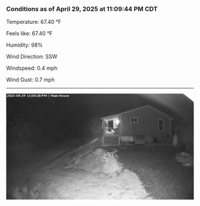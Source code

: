 ### Conditions as of April 29, 2025 at 11:09:44 PM CDT 

Temperature: 67.40 &deg;F

Feels like: 67.40 &deg;F

Humidity: 98%

Wind Direction: SSW

Windspeed: 0.4 mph

Wind Gust: 0.7 mph

---

<img src="./images/latest.jpeg"/>

